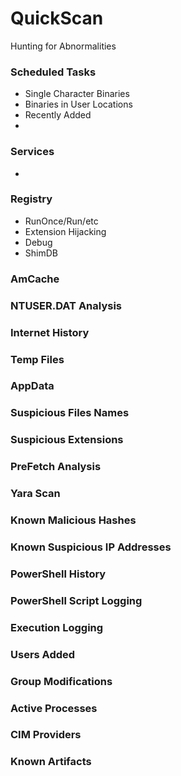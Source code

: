 # QuickScan
 Hunting for Abnormalities

### Scheduled Tasks
* Single Character Binaries
* Binaries in User Locations 
* Recently Added
* 

### Services
* 

### Registry
* RunOnce/Run/etc
* Extension Hijacking
* Debug
* ShimDB

### AmCache 

### NTUSER.DAT Analysis

### Internet History

### Temp Files

### AppData

### Suspicious Files Names

### Suspicious Extensions

### PreFetch Analysis

### Yara Scan

### Known Malicious Hashes

### Known Suspicious IP Addresses

### PowerShell History

### PowerShell Script Logging

### Execution Logging

### Users Added

### Group Modifications

### Active Processes

### CIM Providers

### Known Artifacts




